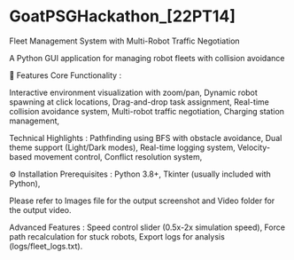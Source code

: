 # GoatPSGHackathon_[22PT14]
Fleet Management System with Multi-Robot Traffic Negotiation


A Python GUI application for managing robot fleets with collision avoidance

🚀 Features
Core Functionality :

Interactive environment visualization with zoom/pan, 
Dynamic robot spawning at click locations, 
Drag-and-drop task assignment, 
Real-time collision avoidance system, 
Multi-robot traffic negotiation, 
Charging station management, 


Technical Highlights :
Pathfinding using BFS with obstacle avoidance, 
Dual theme support (Light/Dark modes), 
Real-time logging system, 
Velocity-based movement control, 
Conflict resolution system, 



⚙️ Installation
Prerequisites :
Python 3.8+, 
Tkinter (usually included with Python), 



Please refer to Images file for the output screenshot and Video folder for the output video.



Advanced Features :
Speed control slider (0.5x-2x simulation speed), 
Force path recalculation for stuck robots, 
Export logs for analysis (logs/fleet_logs.txt).
